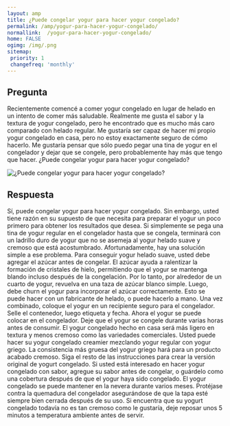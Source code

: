 ```yaml
---
layout: amp
title: ¿Puede congelar yogur para hacer yogur congelado?  
permalink: /amp/yogur-para-hacer-yogur-congelado/
normallink:  /yogur-para-hacer-yogur-congelado/
home: FALSE
ogimg: /img/.png
sitemap:
 priority: 1
 changefreq: 'monthly'
---
```




## Pregunta

Recientemente comencé a comer yogur congelado en lugar de helado en un intento de comer más saludable. Realmente me gusta el sabor y la textura de yogur congelado, pero he encontrado que es mucho más caro comparado con helado regular. Me gustaría ser capaz de hacer mi propio yogur congelado en casa, pero no estoy exactamente seguro de cómo hacerlo. Me gustaría pensar que sólo puedo pegar una tina de yogur en el congelador y dejar que se congele, pero probablemente hay más que tengo que hacer. ¿Puede congelar yogur para hacer yogur congelado?


![¿Puede congelar yogur para hacer yogur congelado?](https://sepuedecongelar.com/img/ "¿Puede congelar yogur para hacer yogur congelado?" )


## Respuesta

Sí, puede congelar yogur para hacer yogur congelado. Sin embargo, usted tiene razón en su supuesto de que necesita para preparar el yogur un poco primero para obtener los resultados que desea. Si simplemente se pega una tina de yogur regular en el congelador hasta que se congela, terminará con un ladrillo duro de yogur que no se asemeja al yogur helado suave y cremoso que está acostumbrado. Afortunadamente, hay una solución simple a ese problema.
Para conseguir yogur helado suave, usted debe agregar el azúcar antes de congelar. El azúcar ayuda a ralentizar la formación de cristales de hielo, permitiendo que el yogur se mantenga blando incluso después de la congelación. Por lo tanto, por alrededor de un cuarto de yogur, revuelva en una taza de azúcar blanco simple. Luego, debe churn el yogur para incorporar el azúcar correctamente. Esto se puede hacer con un fabricante de helado, o puede hacerlo a mano. Una vez combinado, coloque el yogur en un recipiente seguro para el congelador. Selle el contenedor, luego etiqueta y fecha. Ahora el yogur se puede colocar en el congelador. Deje que el yogur se congele durante varias horas antes de consumir.
El yogur congelado hecho en casa será más ligero en textura y menos cremoso como las variedades comerciales. Usted puede hacer su yogur congelado creamier mezclando yogur regular con yogur griego. La consistencia más gruesa del yogur griego hará para un producto acabado cremoso. Siga el resto de las instrucciones para crear la versión original de yogurt congelado. Si usted está interesado en hacer yogur congelado con sabor, agregue su sabor antes de congelar, o guárdelo como una cobertura después de que el yogur haya sido congelado.
El yogur congelado se puede mantener en la nevera durante varios meses. Protéjase contra la quemadura del congelador asegurándose de que la tapa esté siempre bien cerrada después de su uso. Si encuentra que su yogurt congelado todavía no es tan cremoso como le gustaría, deje reposar unos 5 minutos a temperatura ambiente antes de servir.